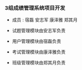### 3组成绩管理系统项目开发

  * 成员 : 宿磊   安志军  康泽雅   郑其月

  * 试题管理模块由安志军负责
  * 用户管理模块由宿磊负责
  * 考试管理模块由康泽雅负责
  * 班级管理模块由郑其月负责

  


